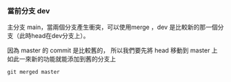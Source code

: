 
### 當前分支 dev
主分支 main，當兩個分支產生衝突，可以使用merge
，dev 是比較新的那一個分支（此時head在dev分支上）。

因為 master 的 commit 是比較舊的，
所以我們要先將 head 移動到 master 上
如此一來新的功能就能添加到舊的分支上

```
git merged master
```
